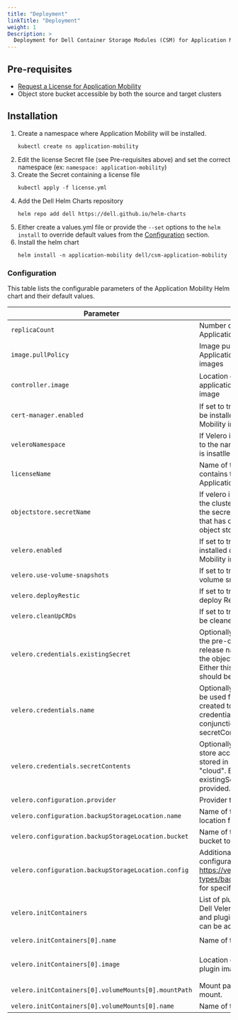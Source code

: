 ```yaml
---
title: "Deployment"
linkTitle: "Deployment"
weight: 1
Description: >
  Deployment for Dell Container Storage Modules (CSM) for Application Mobility
---
```


## Pre-requisites
- [Request a License for Application Mobility](../../license/)
- Object store bucket accessible by both the source and target clusters

## Installation
1. Create a namespace where Application Mobility will be installed.
    ```
    kubectl create ns application-mobility
    ```
1. Edit the license Secret file (see Pre-requisites above) and set the correct namespace (ex: `namespace: application-mobility`)
1. Create the Secret containing a license file
    ```
    kubectl apply -f license.yml
    ```
1. Add the Dell Helm Charts repository
    ```
    helm repo add dell https://dell.github.io/helm-charts
    ```
1. Either create a values.yml file or provide the `--set` options to the `helm install` to override default values from the [Configuration](#configuration) section.
1. Install the helm chart
    ```
    helm install -n application-mobility dell/csm-application-mobility
    ```


### Configuration

This table lists the configurable parameters of the Application Mobility Helm chart and their default values.

| Parameter | Description | Default |
| - | - | - |
| `replicaCount` | Number of replicas for the Application Mobility controllers | `1` |
| `image.pullPolicy` | Image pull policy for the Application Mobility controller images | `IfNotPresent` |
| `controller.image` | Location of the csm-application-mobility Docker image | `dell/csm-application-mobility-controller:v0.1.0` |
| `cert-manager.enabled` |  If set to true, cert-manager will be installed during Application Mobility installation | `false` |
| `veleroNamespace` |  If Velero is already installed, set to the namespace where Velero is insatlled | `velero` |
| `licenseName` |  Name of the Secret that contains the License for CSM Application Mobility | `license` |
| `objectstore.secretName` |  If velero is already installed on the cluster, specify the name of the secret in velero namespace that has credentials to access object store | ` ` |
| `velero.enabled` |  If set to true, Velero will be installed during Application Mobility installation | `true` |
| `velero.use-volume-snapshots` |  If set to true, Velero will use volume snapshots | `false` |
| `velero.deployRestic` |  If set to true, Velero will also deploy Restic | `true` |
| `velero.cleanUpCRDs` |  If set to true, Velero CRDs will be cleaned up | `true` |
| `velero.credentials.existingSecret` |  Optionally, specify the name of the pre-created secret in the release namespace that holds the object store credentials. Either this or secretContents should be specified | ` ` |
| `velero.credentials.name` |  Optionally, specify the name to be used for secret that will be created to hold object store credentials. Used in conjunction with secretContents. | ` ` |
| `velero.credentials.secretContents` |  Optionally, specify the object store access credentials to be stored in a secret with key "cloud". Either this or existingSecret should be provided. | ` ` |
| `velero.configuration.provider` |  Provider to use for Velero. | `aws` |
| `velero.configuration.backupStorageLocation.name` |  Name of the backup storage location for Velero. | `default` |
| `velero.configuration.backupStorageLocation.bucket` |  Name of the object store bucket to use for backups. | `velero-bucket` |
| `velero.configuration.backupStorageLocation.config` |  Additional provider-specific configuration. See https://velero.io/docs/v1.9/api-types/backupstoragelocation/ for specific details. | ` ` |
| `velero.initContainers` |  List of plugins used by Velero. Dell Velero plugin is required and plugins for other providers can be added.  | ` ` |
| `velero.initContainers[0].name` |  Name of the Dell Velero plugin.  | `dell-custom-velero-plugin` |
| `velero.initContainers[0].image` |  Location of the Dell Velero plugin image.  | `dellemc/csm-application-mobility-velero-plugin:v0.1.0` |
| `velero.initContainers[0].volumeMounts[0].mountPath` |  Mount path of the volume mount.  | `/target` |
| `velero.initContainers[0].volumeMounts[0].name` |  Name of the volume mount.  | `okygubs` |